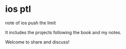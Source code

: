 ios ptl
=======

note of ios push the limit

It includes the projects following the book and my notes.

Welcome to share and discuss!
